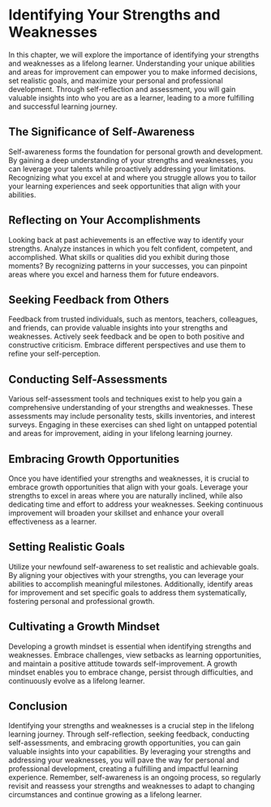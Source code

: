 # Identifying Your Strengths and Weaknesses

In this chapter, we will explore the importance of identifying your strengths and weaknesses as a lifelong learner. Understanding your unique abilities and areas for improvement can empower you to make informed decisions, set realistic goals, and maximize your personal and professional development. Through self-reflection and assessment, you will gain valuable insights into who you are as a learner, leading to a more fulfilling and successful learning journey.

## The Significance of Self-Awareness

Self-awareness forms the foundation for personal growth and development. By gaining a deep understanding of your strengths and weaknesses, you can leverage your talents while proactively addressing your limitations. Recognizing what you excel at and where you struggle allows you to tailor your learning experiences and seek opportunities that align with your abilities.

## Reflecting on Your Accomplishments

Looking back at past achievements is an effective way to identify your strengths. Analyze instances in which you felt confident, competent, and accomplished. What skills or qualities did you exhibit during those moments? By recognizing patterns in your successes, you can pinpoint areas where you excel and harness them for future endeavors.

## Seeking Feedback from Others

Feedback from trusted individuals, such as mentors, teachers, colleagues, and friends, can provide valuable insights into your strengths and weaknesses. Actively seek feedback and be open to both positive and constructive criticism. Embrace different perspectives and use them to refine your self-perception.

## Conducting Self-Assessments

Various self-assessment tools and techniques exist to help you gain a comprehensive understanding of your strengths and weaknesses. These assessments may include personality tests, skills inventories, and interest surveys. Engaging in these exercises can shed light on untapped potential and areas for improvement, aiding in your lifelong learning journey.

## Embracing Growth Opportunities

Once you have identified your strengths and weaknesses, it is crucial to embrace growth opportunities that align with your goals. Leverage your strengths to excel in areas where you are naturally inclined, while also dedicating time and effort to address your weaknesses. Seeking continuous improvement will broaden your skillset and enhance your overall effectiveness as a learner.

## Setting Realistic Goals

Utilize your newfound self-awareness to set realistic and achievable goals. By aligning your objectives with your strengths, you can leverage your abilities to accomplish meaningful milestones. Additionally, identify areas for improvement and set specific goals to address them systematically, fostering personal and professional growth.

## Cultivating a Growth Mindset

Developing a growth mindset is essential when identifying strengths and weaknesses. Embrace challenges, view setbacks as learning opportunities, and maintain a positive attitude towards self-improvement. A growth mindset enables you to embrace change, persist through difficulties, and continuously evolve as a lifelong learner.

## Conclusion

Identifying your strengths and weaknesses is a crucial step in the lifelong learning journey. Through self-reflection, seeking feedback, conducting self-assessments, and embracing growth opportunities, you can gain valuable insights into your capabilities. By leveraging your strengths and addressing your weaknesses, you will pave the way for personal and professional development, creating a fulfilling and impactful learning experience. Remember, self-awareness is an ongoing process, so regularly revisit and reassess your strengths and weaknesses to adapt to changing circumstances and continue growing as a lifelong learner.
